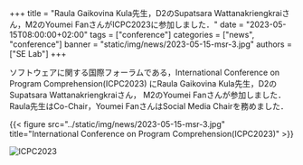 +++
title = "Raula Gaikovina Kula先生，D2のSupatsara Wattanakriengkraiさん，M2のYoumei FanさんがICPC2023に参加しました．"
date = "2023-05-15T08:00:00+02:00"
tags = ["conference"]
categories = ["news", "conference"]
banner = "static/img/news/2023-05-15-msr-3.jpg"
authors = ["SE Lab"]
+++

ソフトウェアに関する国際フォーラムである，International Conference on Program Comprehension(ICPC2023)
にRaula Gaikovina Kula先生，D2のSupatsara Wattanakriengkraiさん，
M2のYoumei Fanさんが参加しました．Raula先生はCo-Chair，Youmei FanさんはSocial Media Chairを務めました．

{{< figure src="../static/img/news/2023-05-15-msr-3.jpg" title="International Conference on Program Comprehension(ICPC2023)" >}}

![ICPC2023](../static/img/news/2023-05-15-msr-3.jpg "International Conference on Program Comprehension(ICPC2023)")
